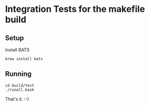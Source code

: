# Integration Tests for the makefile build

## Setup

Install BATS

```
brew install bats
```

## Running

```
cd build/test
./runall.bash
```

That's it. :-)


